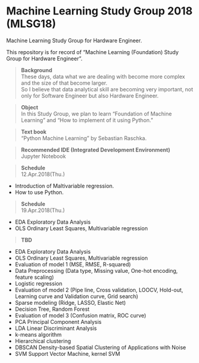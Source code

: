 # Machine Learning Study Group 2018 (MLSG18)
Machine Learning Study Group for Hardware Engineer.  
  
This repository is for record of “Machine Learning (Foundation) Study Group for Hardware Engineer”.  

>**Background**  
These days, data what we are dealing with become more complex and the size of that become larger.  
So I believe that data analytical skill are becoming very important, not only for Software Engineer but also Hardware Engineer.  

>**Object**  
In this Study Group, we plan to learn “Foundation of Machine Learning” and “How to implement of it using Python.”  

>**Text book**  
“Python Machine Learning” by Sebastian Raschka.  

>**Recommended IDE (Integrated Development Environment)**  
Jupyter Notebook  
  
>**Schedule**  
12.Apr.2018(Thu.)  
- Introduction of Maltivariable regression.  
- How to use Python.  
  
>**Schedule**  
19.Apr.2018(Thu.)  
- EDA Exploratory Data Analysis  
- OLS Ordinary Least Squares, Multivariable regression 
  
>**TBD**  
- EDA Exploratory Data Analysis  
- OLS Ordinary Least Squares, Multivariable regression  
- Evaluation of model 1 (MSE, RMSE, R-squared)  
- Data Preprocessing (Data type, Missing value, One-hot encoding, feature scaling)  
- Logistic regression 
- Evaluation of model 2 (Pipe line, Cross validation, LOOCV, Hold-out, Learning curve and Validation curve, Grid search)    
- Sparse modeling (Ridge, LASSO, Elastic Net)  
- Decision Tree, Random Forest  
- Evaluation of model 3 (Confusion matrix, ROC curve)  
- PCA Principal Component Analysis  
- LDA Linear Discriminant Analysis  
- k-means algorithm  
- Hierarchical clustering  
- DBSCAN Density-based Spatial Clustering of Applications with Noise
- SVM Support Vector Machine, kernel SVM

